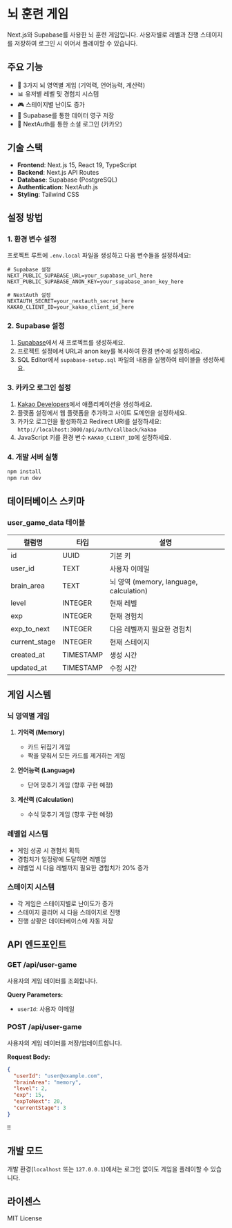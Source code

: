 # 뇌 훈련 게임

Next.js와 Supabase를 사용한 뇌 훈련 게임입니다. 사용자별로 레벨과 진행 스테이지를 저장하여 로그인 시 이어서 플레이할 수 있습니다.

## 주요 기능

- 🧠 3가지 뇌 영역별 게임 (기억력, 언어능력, 계산력)
- 📊 유저별 레벨 및 경험치 시스템
- 🎮 스테이지별 난이도 증가
- 💾 Supabase를 통한 데이터 영구 저장
- 🔐 NextAuth를 통한 소셜 로그인 (카카오)

## 기술 스택

- **Frontend**: Next.js 15, React 19, TypeScript
- **Backend**: Next.js API Routes
- **Database**: Supabase (PostgreSQL)
- **Authentication**: NextAuth.js
- **Styling**: Tailwind CSS

## 설정 방법

### 1. 환경 변수 설정

프로젝트 루트에 `.env.local` 파일을 생성하고 다음 변수들을 설정하세요:

```env
# Supabase 설정
NEXT_PUBLIC_SUPABASE_URL=your_supabase_url_here
NEXT_PUBLIC_SUPABASE_ANON_KEY=your_supabase_anon_key_here

# NextAuth 설정
NEXTAUTH_SECRET=your_nextauth_secret_here
KAKAO_CLIENT_ID=your_kakao_client_id_here
```

### 2. Supabase 설정

1. [Supabase](https://supabase.com)에서 새 프로젝트를 생성하세요.
2. 프로젝트 설정에서 URL과 anon key를 복사하여 환경 변수에 설정하세요.
3. SQL Editor에서 `supabase-setup.sql` 파일의 내용을 실행하여 테이블을 생성하세요.

### 3. 카카오 로그인 설정

1. [Kakao Developers](https://developers.kakao.com)에서 애플리케이션을 생성하세요.
2. 플랫폼 설정에서 웹 플랫폼을 추가하고 사이트 도메인을 설정하세요.
3. 카카오 로그인을 활성화하고 Redirect URI를 설정하세요: `http://localhost:3000/api/auth/callback/kakao`
4. JavaScript 키를 환경 변수 `KAKAO_CLIENT_ID`에 설정하세요.

### 4. 개발 서버 실행

```bash
npm install
npm run dev
```

## 데이터베이스 스키마

### user_game_data 테이블

| 컬럼명 | 타입 | 설명 |
|--------|------|------|
| id | UUID | 기본 키 |
| user_id | TEXT | 사용자 이메일 |
| brain_area | TEXT | 뇌 영역 (memory, language, calculation) |
| level | INTEGER | 현재 레벨 |
| exp | INTEGER | 현재 경험치 |
| exp_to_next | INTEGER | 다음 레벨까지 필요한 경험치 |
| current_stage | INTEGER | 현재 스테이지 |
| created_at | TIMESTAMP | 생성 시간 |
| updated_at | TIMESTAMP | 수정 시간 |

## 게임 시스템

### 뇌 영역별 게임

1. **기억력 (Memory)**
   - 카드 뒤집기 게임
   - 짝을 맞춰서 모든 카드를 제거하는 게임

2. **언어능력 (Language)**
   - 단어 맞추기 게임 (향후 구현 예정)

3. **계산력 (Calculation)**
   - 수식 맞추기 게임 (향후 구현 예정)

### 레벨업 시스템

- 게임 성공 시 경험치 획득
- 경험치가 일정량에 도달하면 레벨업
- 레벨업 시 다음 레벨까지 필요한 경험치가 20% 증가

### 스테이지 시스템

- 각 게임은 스테이지별로 난이도가 증가
- 스테이지 클리어 시 다음 스테이지로 진행
- 진행 상황은 데이터베이스에 자동 저장

## API 엔드포인트

### GET /api/user-game
사용자의 게임 데이터를 조회합니다.

**Query Parameters:**
- `userId`: 사용자 이메일

### POST /api/user-game
사용자의 게임 데이터를 저장/업데이트합니다.

**Request Body:**
```json
{
  "userId": "user@example.com",
  "brainArea": "memory",
  "level": 2,
  "exp": 15,
  "expToNext": 20,
  "currentStage": 3
}
```
!!

## 개발 모드

개발 환경(`localhost` 또는 `127.0.0.1`)에서는 로그인 없이도 게임을 플레이할 수 있습니다.

## 라이센스

MIT License